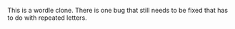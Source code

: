 This is a wordle clone. There is one bug that still needs to be fixed that has to do with repeated letters.
